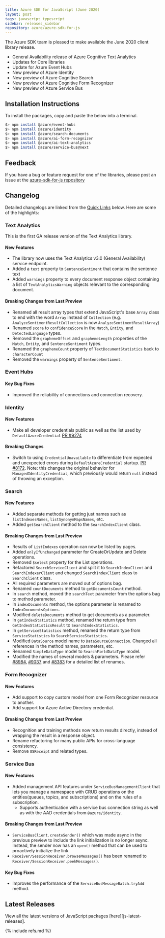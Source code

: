 ```yaml
---
title: Azure SDK for JavaScript (June 2020)
layout: post
tags: javascript typescript
sidebar: releases_sidebar
repository: azure/azure-sdk-for-js
---
```


The Azure SDK team is pleased to make available the June 2020 client library release.

- General Availability release of Azure Cognitive Text Analytics
- Updates for Core libraries
- Update for Azure Event Hubs
- New preview of Azure Identity
- New preview of Azure Cognitive Search
- New preview of Azure Cognitive Form Recognizer
- New preview of Azure Service Bus

## Installation Instructions

To install the packages, copy and paste the below into a terminal.

```bash
$> npm install @azure/event-hubs
$> npm install @azure/identity
$> npm install @azure/search-documents
$> npm install @azure/ai-form-recognizer
$> npm install @azure/ai-text-analytics
$> npm install @azure/service-bus@next
```

## Feedback

If you have a bug or feature request for one of the libraries, please post an issue at the [azure-sdk-for-js repository](https://github.com/azure/azure-sdk-for-js/issues)

## Changelog

Detailed changelogs are linked from the [Quick Links](#quick-links) below. Here are some of the highlights:

### Text Analytics

This is the first GA release version of the Text Analytics library.

#### New Features

- The library now uses the Text Analytics v3.0 (General Availability) service endpoint.
- Added a `text` property to `SentenceSentiment` that contains the sentence text
- Added `warnings` property to every document response object containing a list of `TextAnalyticsWarning` objects relevant to the corresponding document.

#### Breaking Changes from Last Preview

- Renamed all result array types that extend JavaScript's base `Array` class to end with the word `Array` instead of `Collection` (e.g. `AnalyzeSentimentResultCollection` is now `AnalyzeSentimentResultArray`)
- Renamed `score` to `confidenceScore` in the `Match`, `Entity`, and `DetectedLanguage` types.
- Removed the `graphemeOffset` and `graphemeLength` properties of the `Match`, `Entity`, and `SentenceSentiment` types.
- Renamed the `graphemeCount` property of `TextDocumentStatistics` back to `characterCount`
- Removed the `warnings` property of `SentenceSentiment`.

### Event Hubs

#### Key Bug Fixes

- Improved the reliability of connections and connection recovery.

### Identity

#### New Features

- Make all developer credentials public as well as the list used by `DefaultAzureCredential` [PR #9274](https://github.com/Azure/azure-sdk-for-js/pull/9274)

#### Breaking Changes

- Switch to using `CredentialUnavailable` to differentiate from expected and unexpected errors during `DefaultAzureCredential` startup. [PR #8172](https://github.com/Azure/azure-sdk-for-js/pull/8127). Note: this changes the original behavior for `ManagedIdentityCredential`, which previously would return `null` instead of throwing an exception.

### Search

#### New Features

- Added separate methods for getting just names such as `listIndexesNames`, `listSynonymMapsNames`, etc.
- Added `getSearchClient` method to the `SearchIndexClient` class.

#### Breaking Changes from Last Preview

- Results of `ListIndexes` operation can now be listed by pages.
- Added `onlyIfUnchanged` parameter for CreateOrUpdate and Delete operations.
- Removed `$select` property for the List operations.
- Refactored `SearchServiceClient` and split it to `SearchIndexClient` and `SearchIndexerClient` and changed `SearchIndexClient` class to `SearchClient` class.
- All required parameters are moved out of options bag.
- Renamed `countDocuments` method to `getDocumentsCount` method.
- In `search` method, moved the `searchText` parameter from the options bag to method parameter. 
- In `indexDocuments` method, the options parameter is renamed to `IndexDocumentsOptions`.
- Modified `deleteDocuments` method to get documents as a parameter.
- In `getIndexStatistics` method, renamed the return type from `GetIndexStatisticsResult` to `SearchIndexStatistics`.
- In `getServiceStatistics` method, renamed the return type from `ServiceStatistics` to `SearchServiceStatistics`.
- Modified `DataSource` model name to `DataSourceConnection`. Changed all references in the method names, parameters, etc.
- Renamed `SimpleDataType` model to `SearchFieldDataType` model.
- Modified the names of several models & parameters. Please refer [#8984](https://github.com/Azure/azure-sdk-for-js/issues/8984), [#9037](https://github.com/Azure/azure-sdk-for-js/issues/9037) and [#8383](https://github.com/Azure/azure-sdk-for-js/issues/8383) for a detailed list of renames.

### Form Recognizer

#### New Features

- Add support to copy custom model from one Form Recognizer resource to another.
- Add support for Azure Active Directory credential.

#### Breaking Changes from Last Preview

- Recognition and training methods now return results directly, instead of wrapping the result in a response object.
- Rename refactoring for many public APIs for cross-language consistency.
- Remove `USReceipt` and related types.

### Service Bus

#### New Features

- Added management API features under `ServiceBusManagementClient` that lets you manage a namespace with CRUD operations on the entities(queues, topics, and subscriptions) and on the rules of a subscription.
	- Supports authentication with a service bus connection string as well as with the AAD credentials from `@azure/identity`.

#### Breaking Changes from Last Preview

- `ServiceBusClient.createSender()` which was made async in the previous preview to include the link initialization is no longer async. Instead, the sender now has an `open()` method that can be used to proactively initialize the link.
- `Receiver/SessionReceiver.browseMessages()` has been renamed to `Receiver/SessionReceiver.peekMessages()`.

#### Key Bug Fixes

- Improves the performance of the `ServiceBusMessageBatch.tryAdd` method.

## Latest Releases

View all the latest versions of JavaScript packages [here][js-latest-releases].

{% include refs.md %}
